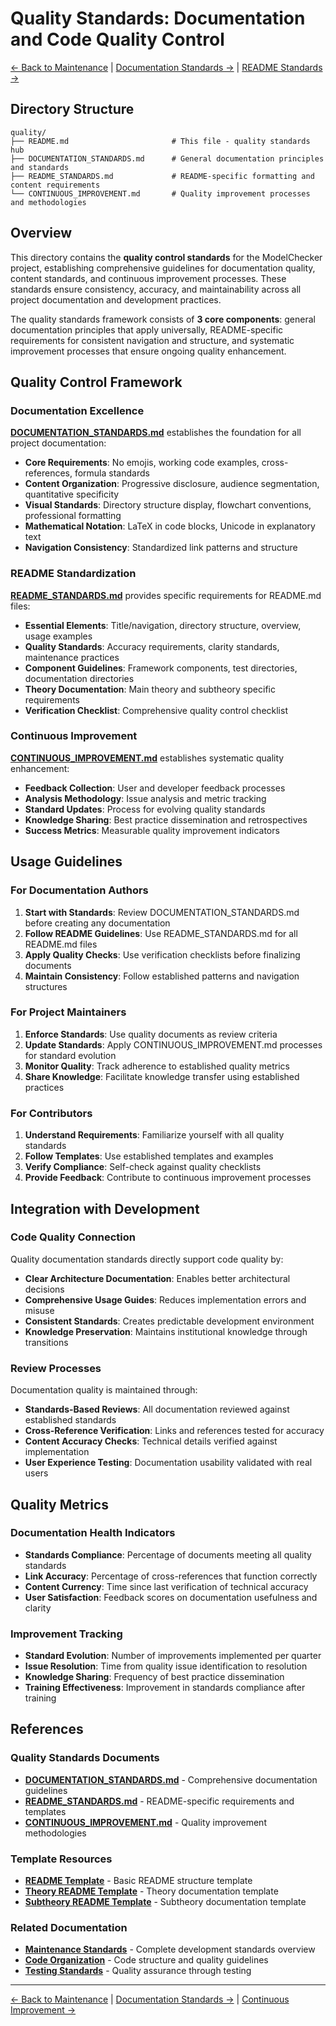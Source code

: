 # Quality Standards: Documentation and Code Quality Control

[← Back to Maintenance](../README.md) | [Documentation Standards →](DOCUMENTATION_STANDARDS.md) | [README Standards →](README_STANDARDS.md)

## Directory Structure

```
quality/
├── README.md                       # This file - quality standards hub
├── DOCUMENTATION_STANDARDS.md      # General documentation principles and standards
├── README_STANDARDS.md             # README-specific formatting and content requirements
└── CONTINUOUS_IMPROVEMENT.md       # Quality improvement processes and methodologies
```

## Overview

This directory contains the **quality control standards** for the ModelChecker project, establishing comprehensive guidelines for documentation quality, content standards, and continuous improvement processes. These standards ensure consistency, accuracy, and maintainability across all project documentation and development practices.

The quality standards framework consists of **3 core components**: general documentation principles that apply universally, README-specific requirements for consistent navigation and structure, and systematic improvement processes that ensure ongoing quality enhancement.

## Quality Control Framework

### Documentation Excellence

**[DOCUMENTATION_STANDARDS.md](DOCUMENTATION_STANDARDS.md)** establishes the foundation for all project documentation:

- **Core Requirements**: No emojis, working code examples, cross-references, formula standards
- **Content Organization**: Progressive disclosure, audience segmentation, quantitative specificity
- **Visual Standards**: Directory structure display, flowchart conventions, professional formatting
- **Mathematical Notation**: LaTeX in code blocks, Unicode in explanatory text
- **Navigation Consistency**: Standardized link patterns and structure

### README Standardization

**[README_STANDARDS.md](README_STANDARDS.md)** provides specific requirements for README.md files:

- **Essential Elements**: Title/navigation, directory structure, overview, usage examples
- **Quality Standards**: Accuracy requirements, clarity standards, maintenance practices
- **Component Guidelines**: Framework components, test directories, documentation directories
- **Theory Documentation**: Main theory and subtheory specific requirements
- **Verification Checklist**: Comprehensive quality control checklist

### Continuous Improvement

**[CONTINUOUS_IMPROVEMENT.md](CONTINUOUS_IMPROVEMENT.md)** establishes systematic quality enhancement:

- **Feedback Collection**: User and developer feedback processes
- **Analysis Methodology**: Issue analysis and metric tracking
- **Standard Updates**: Process for evolving quality standards
- **Knowledge Sharing**: Best practice dissemination and retrospectives
- **Success Metrics**: Measurable quality improvement indicators

## Usage Guidelines

### For Documentation Authors

1. **Start with Standards**: Review DOCUMENTATION_STANDARDS.md before creating any documentation
2. **Follow README Guidelines**: Use README_STANDARDS.md for all README.md files
3. **Apply Quality Checks**: Use verification checklists before finalizing documents
4. **Maintain Consistency**: Follow established patterns and navigation structures

### For Project Maintainers

1. **Enforce Standards**: Use quality documents as review criteria
2. **Update Standards**: Apply CONTINUOUS_IMPROVEMENT.md processes for standard evolution
3. **Monitor Quality**: Track adherence to established quality metrics
4. **Share Knowledge**: Facilitate knowledge transfer using established practices

### For Contributors

1. **Understand Requirements**: Familiarize yourself with all quality standards
2. **Follow Templates**: Use established templates and examples
3. **Verify Compliance**: Self-check against quality checklists
4. **Provide Feedback**: Contribute to continuous improvement processes

## Integration with Development

### Code Quality Connection

Quality documentation standards directly support code quality by:

- **Clear Architecture Documentation**: Enables better architectural decisions
- **Comprehensive Usage Guides**: Reduces implementation errors and misuse
- **Consistent Standards**: Creates predictable development environment
- **Knowledge Preservation**: Maintains institutional knowledge through transitions

### Review Processes

Documentation quality is maintained through:

- **Standards-Based Reviews**: All documentation reviewed against established standards
- **Cross-Reference Verification**: Links and references tested for accuracy
- **Content Accuracy Checks**: Technical details verified against implementation
- **User Experience Testing**: Documentation usability validated with real users

## Quality Metrics

### Documentation Health Indicators

- **Standards Compliance**: Percentage of documents meeting all quality standards
- **Link Accuracy**: Percentage of cross-references that function correctly
- **Content Currency**: Time since last verification of technical accuracy
- **User Satisfaction**: Feedback scores on documentation usefulness and clarity

### Improvement Tracking

- **Standard Evolution**: Number of improvements implemented per quarter
- **Issue Resolution**: Time from quality issue identification to resolution
- **Knowledge Sharing**: Frequency of best practice dissemination
- **Training Effectiveness**: Improvement in standards compliance after training

## References

### Quality Standards Documents

- **[DOCUMENTATION_STANDARDS.md](DOCUMENTATION_STANDARDS.md)** - Comprehensive documentation guidelines
- **[README_STANDARDS.md](README_STANDARDS.md)** - README-specific requirements and templates
- **[CONTINUOUS_IMPROVEMENT.md](CONTINUOUS_IMPROVEMENT.md)** - Quality improvement methodologies

### Template Resources

- **[README Template](../templates/README_TEMPLATE.md)** - Basic README structure template
- **[Theory README Template](../templates/THEORY_README.md)** - Theory documentation template
- **[Subtheory README Template](../templates/SUBTHEORY_README.md)** - Subtheory documentation template

### Related Documentation

- **[Maintenance Standards](../README.md)** - Complete development standards overview
- **[Code Organization](../CODE_ORGANIZATION.md)** - Code structure and quality guidelines
- **[Testing Standards](../TESTING_STANDARDS.md)** - Quality assurance through testing

---

[← Back to Maintenance](../README.md) | [Documentation Standards →](DOCUMENTATION_STANDARDS.md) | [Continuous Improvement →](CONTINUOUS_IMPROVEMENT.md)